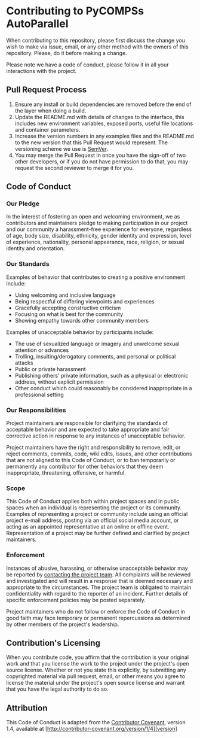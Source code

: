 # Contributing to PyCOMPSs AutoParallel

When contributing to this repository, please first discuss the change you wish to
make via issue, email, or any other method with the owners of this repository. Please,
do it before making a change. 

Please note we have a code of conduct, please follow it in all your interactions
with the project.

## Pull Request Process

1. Ensure any install or build dependencies are removed before the end of the layer
 when doing a build.
2. Update the README.md with details of changes to the interface, this includes new
 environment variables, exposed ports, useful file locations and container parameters.
3. Increase the version numbers in any examples files and the README.md to the new
 version that this Pull Request would represent. The versioning scheme we use 
 is [SemVer][version].
4. You may merge the Pull Request in once you have the sign-off of two other 
 developers, or if you do not have permission to do that, you may request the
 second reviewer to merge it for you.


## Code of Conduct

### Our Pledge

In the interest of fostering an open and welcoming environment, we as
contributors and maintainers pledge to making participation in our project and
our community a harassment-free experience for everyone, regardless of age, body
size, disability, ethnicity, gender identity and expression, level of experience,
nationality, personal appearance, race, religion, or sexual identity and
orientation.

### Our Standards

Examples of behavior that contributes to creating a positive environment
include:

* Using welcoming and inclusive language
* Being respectful of differing viewpoints and experiences
* Gracefully accepting constructive criticism
* Focusing on what is best for the community
* Showing empathy towards other community members

Examples of unacceptable behavior by participants include:

* The use of sexualized language or imagery and unwelcome sexual attention or
advances
* Trolling, insulting/derogatory comments, and personal or political attacks
* Public or private harassment
* Publishing others' private information, such as a physical or electronic
  address, without explicit permission
* Other conduct which could reasonably be considered inappropriate in a
  professional setting

### Our Responsibilities

Project maintainers are responsible for clarifying the standards of acceptable
behavior and are expected to take appropriate and fair corrective action in
response to any instances of unacceptable behavior.

Project maintainers have the right and responsibility to remove, edit, or
reject comments, commits, code, wiki edits, issues, and other contributions
that are not aligned to this Code of Conduct, or to ban temporarily or
permanently any contributor for other behaviors that they deem inappropriate,
threatening, offensive, or harmful.

### Scope

This Code of Conduct applies both within project spaces and in public spaces
when an individual is representing the project or its community. Examples of
representing a project or community include using an official project e-mail
address, posting via an official social media account, or acting as an appointed
representative at an online or offline event. Representation of a project may be
further defined and clarified by project maintainers.

### Enforcement

Instances of abusive, harassing, or otherwise unacceptable behavior may be
reported by [contacting the project team][team_email]. All
complaints will be reviewed and investigated and will result in a response that
is deemed necessary and appropriate to the circumstances. The project team is
obligated to maintain confidentiality with regard to the reporter of an incident.
Further details of specific enforcement policies may be posted separately.

Project maintainers who do not follow or enforce the Code of Conduct in good
faith may face temporary or permanent repercussions as determined by other
members of the project's leadership.


## Contribution's Licensing

When you contribute code, you affirm that the contribution is your original work and
that you license the work to the project under the project's open source license. 
Whether or not you state this explicitly, by submitting any copyrighted material via
pull request, email, or other means you agree to license the material under the
project's open source license and warrant that you have the legal authority to do so.


## Attribution

This Code of Conduct is adapted from the [Contributor Covenant][homepage], version 1.4,
available at [http://contributor-covenant.org/version/1/4][version]

[version]: http://semver.org/
[team_email]: <cristian.ramoncortes@bsc.es>
[homepage]: http://contributor-covenant.org
[version]: http://contributor-covenant.org/version/1/4/
